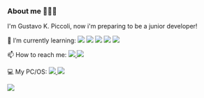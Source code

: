 ### About me 🧔🇧🇷 ###

I'm Gustavo K. Piccoli, now i'm preparing to be a junior developer!

 🌱 I’m currently learning: <img src="https://img.shields.io/badge/HTML5-E34F26?style=for-the-badge&logo=html5&logoColor=white"/> <img src="https://img.shields.io/badge/CSS3-1572B6?style=for-the-badge&logo=css3&logoColor=white"/> <img src="https://img.shields.io/badge/JavaScript-323330?style=for-the-badge&logo=javascript&logoColor=F7DF1E"/> <img src="https://img.shields.io/badge/Dart-0175C2?style=for-the-badge&logo=dart&logoColor=white" /> <img src="https://img.shields.io/badge/Flutter-02569B?style=for-the-badge&logo=flutter&logoColor=white" /> 

 📫 How to reach me: <a href="https://www.linkedin.com/in/gkpiccoli/"><img src="https://img.shields.io/badge/LinkedIn-0077B5?style=for-the-badge&logo=linkedin&logoColor=white" /> </a> <a href="gustavokpiccoli@gmail.com"><img src="https://img.shields.io/badge/Gmail-D14836?style=for-the-badge&logo=gmail&logoColor=white" /> </a>

 💻 My PC/OS: <a href="https://www.acer.com/datasheets/2017/4876/E5-475G/NX.GCPAL.014.html"><img src="https://img.shields.io/badge/acer%20Aspire%205-83B81A?style=for-the-badge&logo=acer&logoColor=white" /> </a> <a href="https://pop.system76.com/"><img src="https://img.shields.io/badge/Pop!_OS-48B9C7?style=for-the-badge&logo=Pop!_OS&logoColor=white" /> <a/>

<div>
 
  
  <h><img src="https://github-readme-stats.vercel.app/api?username=gkpiccoli&show_icons=true&theme=radical" />
  </div></h>


